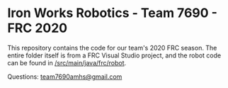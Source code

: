 # Iron Works Robotics - Team 7690 - FRC 2020
This repository contains the code for our team's 2020 FRC season.
The entire folder itself is from a FRC Visual Studio project, and the robot code can be found in [/src/main/java/frc/robot](https://github.com/RandomBananazz/2020frcsuperbot/tree/betterstuff/src/main/java/frc/robot).

Questions: team7690amhs@gmail.com
